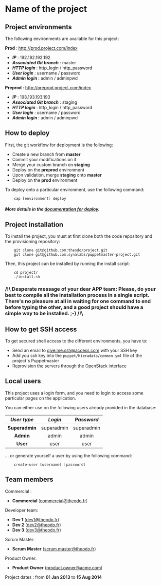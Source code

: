 Name of the project
===================

Project environments
--------------------
The following environments are available for this project:

**Prod** : http://prod.project.com/index
  - ***IP*** : 192.192.192.192
  - ***Associated Git branch*** : master
  - ***HTTP login*** : http_login / http_password
  - ***User login*** : username / password
  - ***Admin login*** : admin / adminpwd

**Preprod** : http://preprod.project.com/index
  - ***IP*** : 193.193.193.193
  - ***Associated Git branch*** : staging
  - ***HTTP login*** : http_login / http_password
  - ***User login*** : username / password
  - ***Admin login*** : admin / adminpwd

How to deploy
-------------
First, the git workflow for deployment is the following:
  - Create a new branch from **master**
  - Commit your modifications on it
  - Merge your custom branch on **staging**
  - Deploy on the **preprod** environment
  - Upon validation, merge **staging** onto **master**
  - Deploy on the **prod** environment

To deploy onto a particular environment, use the following command:
```
    cap [environment] deploy
```
##### More details in the [documentation for deploy].

[documentation for deploy]: app/Resources/doc/deploy.md

Project installation
--------------------
To install the project, you must at first clone both the code repository and the provisioning repository:
```
    git clone git@github.com:theodo/project.git
    git clone git@github.com:synalabs/puppetmaster-project.git
```

Then, this project can be installed by running the install script:
```
    cd project/
    ./install.sh
```
### /!\ Desperate message of your dear APP team: Please, do your best to compile all the installation process in a single script. There's no pleasure at all in waiting for one command to end before typing the other, and a good project should have a simple way to be installed. ;-) /!\

How to get SSH access
---------------------
To get secured shell access to the different environments, you have to:
  - Send an email to give.me.ssh@access.com with your SSH key
  - Add you ssh key into the `puppet/hieradata/common.yml` file of the project's Puppetmaster
  - Reprovision the servers through the OpenStack interface



Local users
----------
This project uses a login form, and you need to login to access some particular pages on the application.

You can either use on the following users already provided in the database:

| ***User type***    | ***Login***    | ***Password***    |
|:------------------:|:--------------:|:-----------------:|
| **Superadmin**     | superadmin     | superadmin        |
| **Admin**          | admin          | admin             |
| **User**           | user           | user              |


... or generate yourself a user by using the following command:
```
    create-user [username] [password]
```

Team members
------------
Commercial : 
- **Commercial** (commercial@theodo.fr)

Developer team:
  - **Dev 1** (dev1@theodo.fr)
  - **Dev 2** (dev2@theodo.fr)
  - **Dev 3** (dev3@theodo.fr)

Scrum Master:
  - **Scrum Master** (scrum.master@theodo.fr)

Product Owner:
  - **Product Owner** (product.owner@acme.com)
 
Project dates : from **01 Jan 2013** to **15 Aug 2014** 
